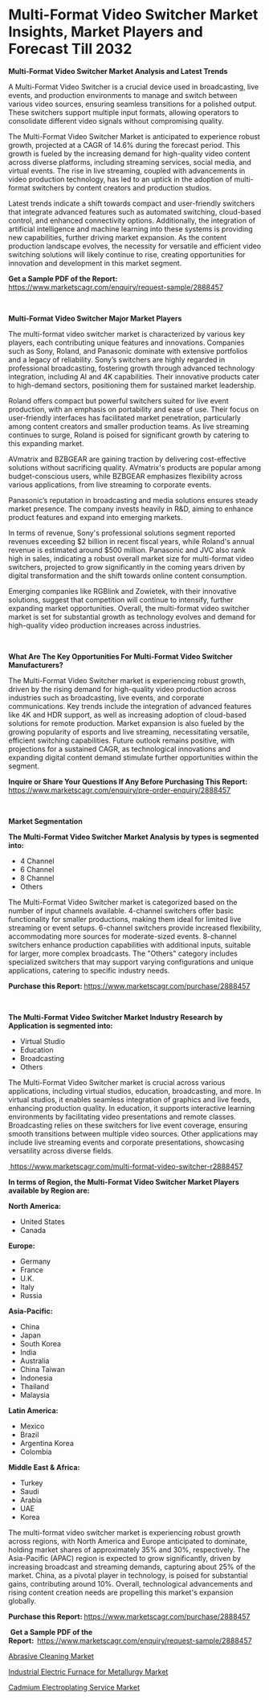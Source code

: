 <p><h1>Multi-Format Video Switcher Market Insights, Market Players and Forecast Till 2032</h1></p><p><strong>Multi-Format Video Switcher Market Analysis and Latest Trends</strong></p>
<p><p>A Multi-Format Video Switcher is a crucial device used in broadcasting, live events, and production environments to manage and switch between various video sources, ensuring seamless transitions for a polished output. These switchers support multiple input formats, allowing operators to consolidate different video signals without compromising quality.</p><p>The Multi-Format Video Switcher Market is anticipated to experience robust growth, projected at a CAGR of 14.6% during the forecast period. This growth is fueled by the increasing demand for high-quality video content across diverse platforms, including streaming services, social media, and virtual events. The rise in live streaming, coupled with advancements in video production technology, has led to an uptick in the adoption of multi-format switchers by content creators and production studios.</p><p>Latest trends indicate a shift towards compact and user-friendly switchers that integrate advanced features such as automated switching, cloud-based control, and enhanced connectivity options. Additionally, the integration of artificial intelligence and machine learning into these systems is providing new capabilities, further driving market expansion. As the content production landscape evolves, the necessity for versatile and efficient video switching solutions will likely continue to rise, creating opportunities for innovation and development in this market segment.</p></p>
<p><strong>Get a Sample PDF of the Report:&nbsp;</strong> <a href="https://www.marketscagr.com/enquiry/request-sample/2888457?utm_campaign=2031&utm_medium=2&utm_source=Github&utm_content=ia&utm_term=14032025&utm_id=multi-format-video-switcher">https://www.marketscagr.com/enquiry/request-sample/2888457</a></p>
<p>&nbsp;</p>
<p><strong>Multi-Format Video Switcher Major Market Players</strong></p>
<p><p>The multi-format video switcher market is characterized by various key players, each contributing unique features and innovations. Companies such as Sony, Roland, and Panasonic dominate with extensive portfolios and a legacy of reliability. Sony’s switchers are highly regarded in professional broadcasting, fostering growth through advanced technology integration, including AI and 4K capabilities. Their innovative products cater to high-demand sectors, positioning them for sustained market leadership.</p><p>Roland offers compact but powerful switchers suited for live event production, with an emphasis on portability and ease of use. Their focus on user-friendly interfaces has facilitated market penetration, particularly among content creators and smaller production teams. As live streaming continues to surge, Roland is poised for significant growth by catering to this expanding market.</p><p>AVmatrix and BZBGEAR are gaining traction by delivering cost-effective solutions without sacrificing quality. AVmatrix's products are popular among budget-conscious users, while BZBGEAR emphasizes flexibility across various applications, from live streaming to corporate events.</p><p>Panasonic’s reputation in broadcasting and media solutions ensures steady market presence. The company invests heavily in R&D, aiming to enhance product features and expand into emerging markets.</p><p>In terms of revenue, Sony's professional solutions segment reported revenues exceeding $2 billion in recent fiscal years, while Roland's annual revenue is estimated around $500 million. Panasonic and JVC also rank high in sales, indicating a robust overall market size for multi-format video switchers, projected to grow significantly in the coming years driven by digital transformation and the shift towards online content consumption.</p><p>Emerging companies like RGBlink and Zowietek, with their innovative solutions, suggest that competition will continue to intensify, further expanding market opportunities. Overall, the multi-format video switcher market is set for substantial growth as technology evolves and demand for high-quality video production increases across industries.</p></p>
<p>&nbsp;</p>
<p><strong>What Are The Key Opportunities For Multi-Format Video Switcher Manufacturers?</strong></p>
<p><p>The Multi-Format Video Switcher market is experiencing robust growth, driven by the rising demand for high-quality video production across industries such as broadcasting, live events, and corporate communications. Key trends include the integration of advanced features like 4K and HDR support, as well as increasing adoption of cloud-based solutions for remote production. Market expansion is also fueled by the growing popularity of esports and live streaming, necessitating versatile, efficient switching capabilities. Future outlook remains positive, with projections for a sustained CAGR, as technological innovations and expanding digital content demand stimulate further opportunities within the segment.</p></p>
<p><strong>Inquire or Share Your Questions If Any Before Purchasing This Report:</strong> <a href="https://www.marketscagr.com/enquiry/pre-order-enquiry/2888457?utm_campaign=2031&utm_medium=2&utm_source=Github&utm_content=ia&utm_term=14032025&utm_id=multi-format-video-switcher">https://www.marketscagr.com/enquiry/pre-order-enquiry/2888457</a></p>
<p>&nbsp;</p>
<p><strong>Market Segmentation</strong></p>
<p><strong>The Multi-Format Video Switcher Market Analysis by types is segmented into:</strong></p>
<p><ul><li>4 Channel</li><li>6 Channel</li><li>8 Channel</li><li>Others</li></ul></p>
<p><p>The Multi-Format Video Switcher market is categorized based on the number of input channels available. 4-channel switchers offer basic functionality for smaller productions, making them ideal for limited live streaming or event setups. 6-channel switchers provide increased flexibility, accommodating more sources for moderate-sized events. 8-channel switchers enhance production capabilities with additional inputs, suitable for larger, more complex broadcasts. The "Others" category includes specialized switchers that may support varying configurations and unique applications, catering to specific industry needs.</p></p>
<p><strong>Purchase this Report:&nbsp;</strong><a href="https://www.marketscagr.com/purchase/2888457?utm_campaign=2031&utm_medium=2&utm_source=Github&utm_content=ia&utm_term=14032025&utm_id=multi-format-video-switcher">https://www.marketscagr.com/purchase/2888457</a></p>
<p>&nbsp;</p>
<p><strong>The Multi-Format Video Switcher Market Industry Research by Application is segmented into:</strong></p>
<p><ul><li>Virtual Studio</li><li>Education</li><li>Broadcasting</li><li>Others</li></ul></p>
<p><p>The Multi-Format Video Switcher market is crucial across various applications, including virtual studios, education, broadcasting, and more. In virtual studios, it enables seamless integration of graphics and live feeds, enhancing production quality. In education, it supports interactive learning environments by facilitating video presentations and remote classes. Broadcasting relies on these switchers for live event coverage, ensuring smooth transitions between multiple video sources. Other applications may include live streaming events and corporate presentations, showcasing versatility across diverse fields.</p></p>
<p><a href="https://www.marketscagr.com/multi-format-video-switcher-r2888457?utm_campaign=2031&utm_medium=2&utm_source=Github&utm_content=ia&utm_term=14032025&utm_id=multi-format-video-switcher">&nbsp;https://www.marketscagr.com/multi-format-video-switcher-r2888457</a></p>
<p><strong>In terms of Region, the Multi-Format Video Switcher Market Players available by Region are:</strong></p>
<p>
    <p> <strong> North America: </strong>
        <ul>
            <li>United States</li>
            <li>Canada</li>
        </ul>
        </p> 
    <p> <strong> Europe: </strong>
        <ul>
            <li>Germany</li>
            <li>France</li>
            <li>U.K.</li>
            <li>Italy</li>
            <li>Russia</li>
        </ul>
        </p> 
    <p> <strong> Asia-Pacific: </strong>
        <ul>
            <li>China</li>
            <li>Japan</li>
            <li>South Korea</li>
            <li>India</li>
            <li>Australia</li>
            <li>China Taiwan</li>
            <li>Indonesia</li>
            <li>Thailand</li>
            <li>Malaysia</li>
        </ul>
        </p> 
    <p> <strong> Latin America: </strong>
        <ul>
            <li>Mexico</li>
            <li>Brazil</li>
            <li>Argentina Korea</li>
            <li>Colombia</li>
        </ul>
        </p> 
    <p> <strong> Middle East & Africa: </strong>
        <ul>
            <li>Turkey</li>
            <li>Saudi</li>
            <li>Arabia</li>
            <li>UAE</li>
            <li>Korea</li>
        </ul>
    </p>
    </p>
<p><p>The multi-format video switcher market is experiencing robust growth across regions, with North America and Europe anticipated to dominate, holding market shares of approximately 35% and 30%, respectively. The Asia-Pacific (APAC) region is expected to grow significantly, driven by increasing broadcast and streaming demands, capturing about 25% of the market. China, as a pivotal player in technology, is poised for substantial gains, contributing around 10%. Overall, technological advancements and rising content creation needs are propelling this market's expansion globally.</p></p>
<p><strong>Purchase this Report: </strong><a href="https://www.marketscagr.com/purchase/2888457?utm_campaign=2031&utm_medium=2&utm_source=Github&utm_content=ia&utm_term=14032025&utm_id=multi-format-video-switcher">https://www.marketscagr.com/purchase/2888457</a></p>
<p>&nbsp;<strong>Get a Sample PDF of the Report:&nbsp;&nbsp;</strong><a href="https://www.marketscagr.com/enquiry/request-sample/2888457?utm_campaign=2031&utm_medium=2&utm_source=Github&utm_content=ia&utm_term=14032025&utm_id=multi-format-video-switcher">https://www.marketscagr.com/enquiry/request-sample/2888457</a></p>
<p><strong></strong></p>
<p><p><a href="https://github.com/rempemelon5k/Market-Research-Report-List-1/blob/main/abrasive-cleaning-market.md?utm_campaign=2031&utm_medium=2&utm_source=Github&utm_content=ia&utm_term=14032025&utm_id=multi-format-video-switcher">Abrasive Cleaning Market</a></p><p><a href="https://github.com/PeterParrish5/Market-Research-Report-List-7/blob/main/industrial-electric-furnace-for-metallurgy-market.md?utm_campaign=2031&utm_medium=2&utm_source=Github&utm_content=ia&utm_term=14032025&utm_id=multi-format-video-switcher">Industrial Electric Furnace for Metallurgy Market</a></p><p><a href="https://github.com/yardemuongz5/Market-Research-Report-List-1/blob/main/cadmium-electroplating-service-market.md?utm_campaign=2031&utm_medium=2&utm_source=Github&utm_content=ia&utm_term=14032025&utm_id=multi-format-video-switcher">Cadmium Electroplating Service Market</a></p></p>